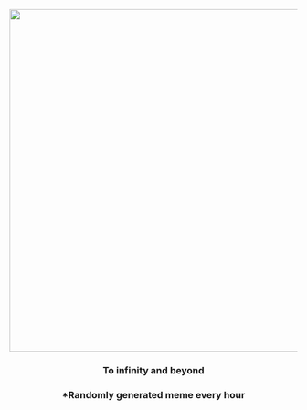 <p align="center">
        <img src="https://i.redd.it/lh9x2yc41m591.jpg" width="600" height="600">
        </p>
        <h3 align="center">To infinity and beyond</h3>
        <h3 align="center">*Randomly generated meme every hour</h3>
    